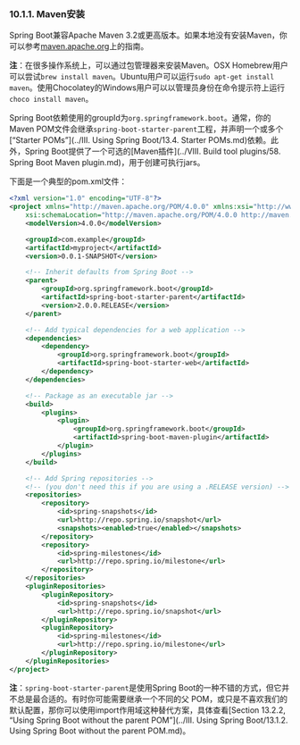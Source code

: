 
### 10.1.1. Maven安装

Spring Boot兼容Apache Maven 3.2或更高版本。如果本地没有安装Maven，你可以参考[maven.apache.org](http://maven.apache.org/)上的指南。

**注**：在很多操作系统上，可以通过包管理器来安装Maven。OSX Homebrew用户可以尝试`brew install maven`。Ubuntu用户可以运行`sudo apt-get install maven`。使用Chocolatey的Windows用户可以以管理员身份在命令提示符上运行`choco install maven`。

Spring Boot依赖使用的groupId为`org.springframework.boot`。通常，你的Maven POM文件会继承`spring-boot-starter-parent`工程，并声明一个或多个[“Starter POMs”](../III. Using Spring Boot/13.4. Starter POMs.md)依赖。此外，Spring Boot提供了一个可选的[Maven插件](../VIII. Build tool plugins/58. Spring Boot Maven plugin.md)，用于创建可执行jars。

下面是一个典型的pom.xml文件：
```xml
<?xml version="1.0" encoding="UTF-8"?>
<project xmlns="http://maven.apache.org/POM/4.0.0" xmlns:xsi="http://www.w3.org/2001/XMLSchema-instance"
    xsi:schemaLocation="http://maven.apache.org/POM/4.0.0 http://maven.apache.org/xsd/maven-4.0.0.xsd">
    <modelVersion>4.0.0</modelVersion>

    <groupId>com.example</groupId>
    <artifactId>myproject</artifactId>
    <version>0.0.1-SNAPSHOT</version>

    <!-- Inherit defaults from Spring Boot -->
    <parent>
        <groupId>org.springframework.boot</groupId>
        <artifactId>spring-boot-starter-parent</artifactId>
        <version>2.0.0.RELEASE</version>
    </parent>

    <!-- Add typical dependencies for a web application -->
    <dependencies>
        <dependency>
            <groupId>org.springframework.boot</groupId>
            <artifactId>spring-boot-starter-web</artifactId>
        </dependency>
    </dependencies>

    <!-- Package as an executable jar -->
    <build>
        <plugins>
            <plugin>
                <groupId>org.springframework.boot</groupId>
                <artifactId>spring-boot-maven-plugin</artifactId>
            </plugin>
        </plugins>
    </build>

    <!-- Add Spring repositories -->
    <!-- (you don't need this if you are using a .RELEASE version) -->
    <repositories>
        <repository>
            <id>spring-snapshots</id>
            <url>http://repo.spring.io/snapshot</url>
            <snapshots><enabled>true</enabled></snapshots>
        </repository>
        <repository>
            <id>spring-milestones</id>
            <url>http://repo.spring.io/milestone</url>
        </repository>
    </repositories>
    <pluginRepositories>
        <pluginRepository>
            <id>spring-snapshots</id>
            <url>http://repo.spring.io/snapshot</url>
        </pluginRepository>
        <pluginRepository>
            <id>spring-milestones</id>
            <url>http://repo.spring.io/milestone</url>
        </pluginRepository>
    </pluginRepositories>
</project>
```
**注**：`spring-boot-starter-parent`是使用Spring Boot的一种不错的方式，但它并不总是最合适的。有时你可能需要继承一个不同的父 POM，或只是不喜欢我们的默认配置，那你可以使用import作用域这种替代方案，具体查看[Section 13.2.2, “Using Spring Boot without the parent POM”](../III. Using Spring Boot/13.1.2. Using Spring Boot without the parent POM.md)。
